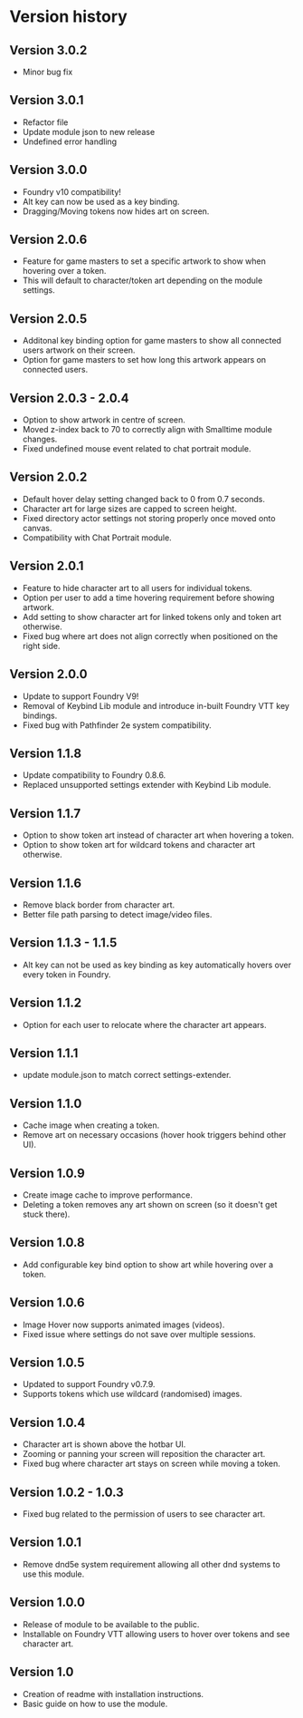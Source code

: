 # Version history

## Version 3.0.2

- Minor bug fix

## Version 3.0.1

- Refactor file
- Update module json to new release
- Undefined error handling

## Version 3.0.0

- Foundry v10 compatibility!
- Alt key can now be used as a key binding.
- Dragging/Moving tokens now hides art on screen.

## Version 2.0.6

- Feature for game masters to set a specific artwork to show when hovering over a token.
- This will default to character/token art depending on the module settings.

## Version 2.0.5

- Additonal key binding option for game masters to show all connected users artwork on their screen.
- Option for game masters to set how long this artwork appears on connected users.

## Version 2.0.3 - 2.0.4

- Option to show artwork in centre of screen.
- Moved z-index back to 70 to correctly align with Smalltime module changes.
- Fixed undefined mouse event related to chat portrait module.

## Version 2.0.2

- Default hover delay setting changed back to 0 from 0.7 seconds.
- Character art for large sizes are capped to screen height.
- Fixed directory actor settings not storing properly once moved onto canvas.
- Compatibility with Chat Portrait module.

## Version 2.0.1

- Feature to hide character art to all users for individual tokens.
- Option per user to add a time hovering requirement before showing artwork.
- Add setting to show character art for linked tokens only and token art otherwise.
- Fixed bug where art does not align correctly when positioned on the right side.

## Version 2.0.0

- Update to support Foundry V9!
- Removal of Keybind Lib module and introduce in-built Foundry VTT key bindings.
- Fixed bug with Pathfinder 2e system compatibility.

## Version 1.1.8

- Update compatibility to Foundry 0.8.6.
- Replaced unsupported settings extender with Keybind Lib module.

## Version 1.1.7

- Option to show token art instead of character art when hovering a token.
- Option to show token art for wildcard tokens and character art otherwise.

## Version 1.1.6

- Remove black border from character art.
- Better file path parsing to detect image/video files.

## Version 1.1.3 - 1.1.5

- Alt key can not be used as key binding as key automatically hovers over every token in Foundry. 

## Version 1.1.2

- Option for each user to relocate where the character art appears.

## Version 1.1.1

- update module.json to match correct settings-extender.

## Version 1.1.0

- Cache image when creating a token.
- Remove art on necessary occasions (hover hook triggers behind other UI).

## Version 1.0.9

- Create image cache to improve performance.
- Deleting a token removes any art shown on screen (so it doesn't get stuck there).

## Version 1.0.8

- Add configurable key bind option to show art while hovering over a token.

## Version 1.0.6

- Image Hover now supports animated images (videos).
- Fixed issue where settings do not save over multiple sessions.

## Version 1.0.5

- Updated to support Foundry v0.7.9.
- Supports tokens which use wildcard (randomised) images.

## Version 1.0.4

- Character art is shown above the hotbar UI.
- Zooming or panning your screen will reposition the character art.
- Fixed bug where character art stays on screen while moving a token.

## Version 1.0.2 - 1.0.3

- Fixed bug related to the permission of users to see character art.

## Version 1.0.1

- Remove dnd5e system requirement allowing all other dnd systems to use this module.

## Version 1.0.0

- Release of module to be available to the public.
- Installable on Foundry VTT allowing users to hover over tokens and see character art.

## Version 1.0

- Creation of readme with installation instructions.
- Basic guide on how to use the module.
